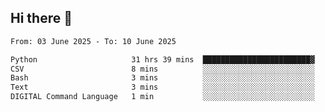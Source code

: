 ## Hi there 👋

<!--
**Bojupi/Bojupi** is a ✨ _special_ ✨ repository because its `README.md` (this file) appears on your GitHub profile.

Here are some ideas to get you started:

- 🔭 I’m currently working on ...
- 🌱 I’m currently learning ...
- 👯 I’m looking to collaborate on ...
- 🤔 I’m looking for help with ...
- 💬 Ask me about ...
- 📫 How to reach me: ...
- 😄 Pronouns: ...
- ⚡ Fun fact: ...
-->

<!--START_SECTION:waka-->

```txt
From: 03 June 2025 - To: 10 June 2025

Python                     31 hrs 39 mins  ████████████████████████▓   99.04 %
CSV                        8 mins          ░░░░░░░░░░░░░░░░░░░░░░░░░   00.43 %
Bash                       3 mins          ░░░░░░░░░░░░░░░░░░░░░░░░░   00.20 %
Text                       3 mins          ░░░░░░░░░░░░░░░░░░░░░░░░░   00.20 %
DIGITAL Command Language   1 min           ░░░░░░░░░░░░░░░░░░░░░░░░░   00.07 %
```

<!--END_SECTION:waka-->
